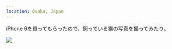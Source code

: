 ```yaml
---
location: Osaka, Japan
---
```


iPhone 6を買ってもらったので、飼っている猫の写真を撮ってみたり。

![](https://ceshmina-photos.s3.ap-northeast-1.amazonaws.com/medium/201503/20150315-090658.jpg)
